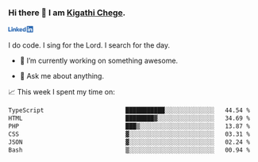 ### Hi there 👋 I am [Kigathi Chege](https://www.google.com/search?q=kigathi+chege).

<!-- [![LinkedIn](/Linkedin-logo-png.png)]([link to your URL](https://www.linkedin.com/in/kigathi/)) -->

[<img alt="alt_text" width="50px" src="Linkedin-logo-png.png" />](https://www.linkedin.com/in/kigathi/)

I do code.
I sing for the Lord.
I search for the day.

<!-- Glad to see you here!  -->
<!-- 
${kigathi-chege}.${your.repo.id}
![visitors](https://visitor-badge.glitch.me/badge?page_id=page.id) 
-->

<!--
**kigathi-chege/kigathi-chege** is a ✨ _special_ ✨ repository because its `README.md` (this file) appears on your GitHub profile.

Here are some ideas to get you started:
-->

- 🔭 I’m currently working on something awesome.
<!--
- 🌱 I’m currently learning SpringBoot.
- 👯 I’m looking to collaborate on a Django project.
- 🤔 I’m looking for help with payment schemes.
-->
- 💬 Ask me about anything.
<!--
- 📫 How to reach me: [Gmail](mailto:chegekigathi@gmail.com)
- ⚡ Fun fact: I am a Priest ✝️
-->

<!-- 
📊️ My Github stats

<img height="180em" src="https://github-readme-stats.vercel.app/api?username=kigathi-chege&show_icons=true&hide_border=true&&count_private=true&include_all_commits=true" />
-->

📈️ This week I spent my time on:

<!--START_SECTION:waka-->

```text
TypeScript                       ███████████░░░░░░░░░░░░░░   44.54 %
HTML                             ████████▓░░░░░░░░░░░░░░░░   34.69 %
PHP                              ███▒░░░░░░░░░░░░░░░░░░░░░   13.87 %
CSS                              ▓░░░░░░░░░░░░░░░░░░░░░░░░   03.31 %
JSON                             ▓░░░░░░░░░░░░░░░░░░░░░░░░   02.24 %
Bash                             ▒░░░░░░░░░░░░░░░░░░░░░░░░   00.94 %
```

<!--END_SECTION:waka-->
